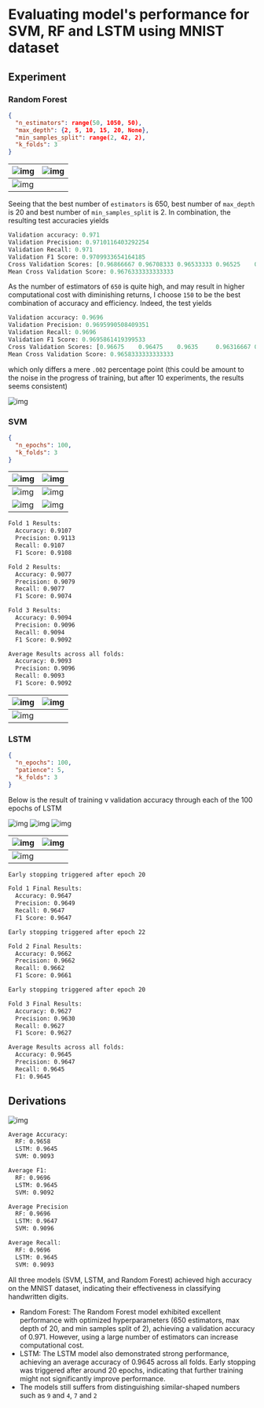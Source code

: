 # Evaluating model's performance for SVM, RF and LSTM using MNIST dataset

## Experiment

### Random Forest

```json
{
  "n_estimators": range(50, 1050, 50),
  "max_depth": {2, 5, 10, 15, 20, None},
  "min_samples_split": range(2, 42, 2),
  "k_folds": 3
}
```

| ![img](img/RF-1050e.png) | ![img](img/RF-20md.png) |
| ------------------------ | ----------------------- |
| ![img](img/RF-40mss.png) |                         |

Seeing that the best number of `estimators` is 650, best number of `max_depth` is 20 and best number of `min_samples_split` is 2. In combination, the resulting test accuracies yields

```python
Validation accuracy: 0.971
Validation Precision: 0.9710116403292254
Validation Recall: 0.971
Validation F1 Score: 0.9709933654164185
Cross Validation Scores: [0.96866667 0.96708333 0.96533333 0.96525    0.97183333]
Mean Cross Validation Score: 0.9676333333333333
```

As the number of estimators of `650` is quite high, and may result in higher computational cost with diminishing returns, I choose `150` to be the best combination of accuracy and efficiency. Indeed, the test yields

```python
Validation accuracy: 0.9696
Validation Precision: 0.9695990508409351
Validation Recall: 0.9696
Validation F1 Score: 0.9695861419399533
Cross Validation Scores: [0.96675    0.96475    0.9635     0.96316667 0.971     ]
Mean Cross Validation Score: 0.9658333333333333
```

which only differs a mere `.002` percentage point (this could be amount to the noise in the progress of training, but after 10 experiments, the results seems consistent)

![img](img/RF-confusion-matrix.png)

### SVM

```json
{
  "n_epochs": 100,
  "k_folds": 3
}
```

| ![img](plots/svm_accuracy_fold_1.png) | ![img](plots/svm_loss_fold_1.png) |
| ------------------------------------- | --------------------------------- |
| ![img](plots/svm_accuracy_fold_2.png) | ![img](plots/svm_loss_fold_2.png) |
| ![img](plots/svm_accuracy_fold_3.png) | ![img](plots/svm_loss_fold_3.png) |

```bash
Fold 1 Results:
  Accuracy: 0.9107
  Precision: 0.9113
  Recall: 0.9107
  F1 Score: 0.9108

Fold 2 Results:
  Accuracy: 0.9077
  Precision: 0.9079
  Recall: 0.9077
  F1 Score: 0.9074

Fold 3 Results:
  Accuracy: 0.9094
  Precision: 0.9096
  Recall: 0.9094
  F1 Score: 0.9092

Average Results across all folds:
  Accuracy: 0.9093
  Precision: 0.9096
  Recall: 0.9093
  F1 Score: 0.9092
```

| ![img](plots/svm_confusion_matrix_fold_1.png) | ![img](plots/svm_confusion_matrix_fold_2.png) |
| --------------------------------------------- | --------------------------------------------- |
| ![img](plots/svm_confusion_matrix_fold_3.png) |                                               |

### LSTM

```json
{
  "n_epochs": 100,
  "patience": 5,
  "k_folds": 3
}
```

Below is the result of training v validation accuracy through each of the 100 epochs of LSTM

![img](plots/lstm_metrics_fold_1.png)
![img](plots/lstm_metrics_fold_2.png)
![img](plots/lstm_metrics_fold_3.png)

| ![img](plots/lstm_confusion_matrix_fold_1.png) | ![img](plots/lstm_confusion_matrix_fold_2.png) |
| ---------------------------------------------- | ---------------------------------------------- |
| ![img](plots/lstm_confusion_matrix_fold_3.png) |                                                |

```bash
Early stopping triggered after epoch 20

Fold 1 Final Results:
  Accuracy: 0.9647
  Precision: 0.9649
  Recall: 0.9647
  F1 Score: 0.9647

Early stopping triggered after epoch 22

Fold 2 Final Results:
  Accuracy: 0.9662
  Precision: 0.9662
  Recall: 0.9662
  F1 Score: 0.9661

Early stopping triggered after epoch 20

Fold 3 Final Results:
  Accuracy: 0.9627
  Precision: 0.9630
  Recall: 0.9627
  F1 Score: 0.9627

Average Results across all folds:
  Accuracy: 0.9645
  Precision: 0.9647
  Recall: 0.9645
  F1: 0.9645
```

## Derivations

![img](plots/model_comparison_log.png)

```bash
Average Accuracy:
  RF: 0.9658
  LSTM: 0.9645
  SVM: 0.9093

Average F1:
  RF: 0.9696
  LSTM: 0.9645
  SVM: 0.9092

Average Precision
  RF: 0.9696
  LSTM: 0.9647
  SVM: 0.9096

Average Recall:
  RF: 0.9696
  LSTM: 0.9645
  SVM: 0.9093
```

All three models (SVM, LSTM, and Random Forest) achieved high accuracy on the MNIST dataset, indicating their effectiveness in classifying handwritten digits.

- Random Forest: The Random Forest model exhibited excellent performance with optimized hyperparameters (650 estimators, max depth of 20, and min samples split of 2), achieving a validation accuracy of 0.971. However, using a large number of estimators can increase computational cost.
- LSTM: The LSTM model also demonstrated strong performance, achieving an average accuracy of 0.9645 across all folds. Early stopping was triggered after around 20 epochs, indicating that further training might not significantly improve performance.
- The models still suffers from distinguishing similar-shaped numbers such as `9` and `4`, `7` and `2`
